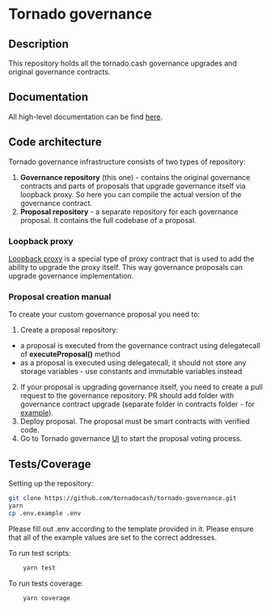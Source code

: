 # Tornado governance

## Description
This repository holds all the tornado.cash governance upgrades and original governance contracts.

## Documentation
All high-level documentation can be find [here](https://docs.tornado.cash/general/governance).

## Code architecture
Tornado governance infrastructure consists of two types of repository:
1. **Governance repository** (this one) - contains the original governance contracts and parts of proposals that upgrade governance itself via loopback proxy. So here you can compile the actual version of the governance contract.
2. **Proposal repository** - a separate repository for each governance proposal. It contains the full codebase of a proposal.

### Loopback proxy
[Loopback proxy](https://github.com/tornadocash/tornado-governance/blob/master/contracts/v1/LoopbackProxy.sol) is a special type of proxy contract that is used to add the ability to upgrade the proxy itself. This way governance proposals can upgrade governance implementation.

### Proposal creation manual
To create your custom governance proposal you need to:
1. Create a proposal repository:
  - a proposal is executed from the governance contract using delegatecall of __executeProposal()__ method
  - as a proposal is executed using delegatecall, it should not store any storage variables - use constants and immutable variables instead
2. If your proposal is upgrading governance itself, you need to create a pull request to the governance repository. PR should add folder with governance contract upgrade (separate folder in contracts folder - for [example](https://github.com/tornadocash/tornado-governance/pull/6/commits/5f36d5744a9f279a58e9ba1f0e0cd9d493af41c7)).
3. Deploy proposal. The proposal must be smart contracts with verified code.
4. Go to Tornado governance [UI](https://tornadocash.eth.limo/governance) to start the proposal voting process.


## Tests/Coverage

Setting up the repository:

```bash
git clone https://github.com/tornadocash/tornado-governance.git
yarn
cp .env.example .env
```

Please fill out .env according to the template provided in it. Please ensure that all of the example values are set to the correct addresses.

To run test scripts:

```bash
    yarn test
```

To run tests coverage:

```bash
    yarn coverage
```